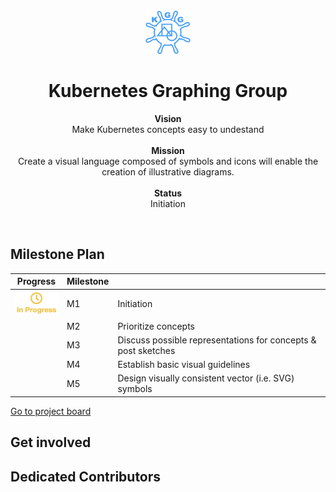<p align="center">
    <img src="project-logo.png" alt="" width=72 height=72>

  <h1 align="center">Kubernetes Graphing Group</h1>

  <p align="center">
  <b>Vision</b>
  <br>
  Make Kubernetes concepts easy to undestand
  <br><br>
  <b>Mission</b>
  <br>
  Create a visual language composed of symbols and icons will enable the creation of illustrative diagrams.
  <br>
  <br>
  <b>Status</b>
  <br>
  Initiation
</p>

<br>


<h2>Milestone Plan</h2>

| Progress                              | Milestone |                                                              |
| ------------------------------------- | --------- | ------------------------------------------------------------ |
| <img src="in-progress.png" width=72> | M1        | Initiation                                                   |
|                                       | M2        | Prioritize concepts                                          |
|                                       | M3        | Discuss possible representations for concepts & post sketches |
|                                       | M4        | Establish basic visual guidelines                            |
|                                       | M5        | Design visually consistent vector (i.e. SVG) symbols         |

[Go to project board](https://github.com/Roderick-Jonsson/k8s-diagrams/projects)
<h2>Get involved</h2>


<h2>Dedicated Contributors</h2>
